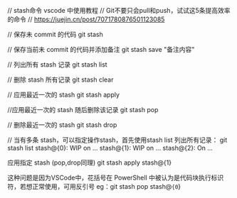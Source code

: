 // stash命令 vscode 中使用教程
// Git不要只会pull和push，试试这5条提高效率的命令
// https://juejin.cn/post/7071780876501123085

// 保存未 commit 的代码
git stash

// 保存当前未 commit 的代码并添加备注
git stash save "备注内容"

// 列出所有 stash 记录
git stash list

// 删除 stash 所有记录
git stash clear

// 应用最近一次的 stash
git stash apply

//应用最近一次的 stash 随后删除该记录
git stash pop

// 删除最近一次的 stash 
git stash drop


// 当有多条 stash，可以指定操作stash，首先使用stash list 列出所有记录：
git stash list
stash@{0}: WIP on ...
stash@{1}: WIP on ...
stash@{2}: On ...

应用指定 stash (pop,drop同理)
git stash apply stash@{1}

这种问题是因为VSCode中，花括号在 PowerShell 中被认为是代码块执行标识符，若想正常使用，可用反引号 
eg：git stash pop stash@`{0`} 
